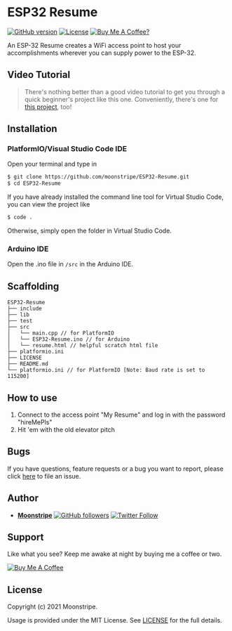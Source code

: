 # ESP32 Resume

[![GitHub version](https://img.shields.io/badge/version-v1.0.0-blue.svg)](https://github.com/moonstripe/ESP32-Resume)
[![License](https://img.shields.io/github/license/moonstripe/ESP32-resume.svg)](https://github.com/moonstripe/ESP32-Resume/blob/main/LICENSE)
[![Buy Me A Coffee?](https://img.shields.io/badge/kopje-koffie-brown)](https://www.buymeacoffee.com/moonstripe)

An ESP-32 Resume creates a WiFi access point to host your accomplishments wherever you can supply power to the ESP-32.

## Video Tutorial

> There's nothing better than a good video tutorial to get you through a quick beginner's project like this one. Conveniently, there's one for [this project](https://github.com/Yilber/readme-boilerplate/issues), too!

## Installation

### PlatformIO/Visual Studio Code IDE

Open your terminal and type in

```sh
$ git clone https://github.com/moonstripe/ESP32-Resume.git
$ cd ESP32-Resume
```

If you have already installed the command line tool for Virtual Studio Code, you can view the project like

```sh
$ code .
```

Otherwise, simply open the folder in Virtual Studio Code.

### Arduino IDE

Open the .ino file in ```/src``` in the Arduino IDE.




## Scaffolding

```text
ESP32-Resume
├── include
├── lib
├── test
├── src
│   └── main.cpp // for PlatformIO
│   └── ESP32-Resume.ino // for Arduino
│   └── resume.html // helpful scratch html file
├── platformio.ini
├── LICENSE
├── README.md
└── platformio.ini // for PlatformIO [Note: Baud rate is set to 115200]
```

## How to use

  1. Connect to the access point "My Resume" and log in with the password "hireMePls"
  2. Hit 'em with the old elevator pitch

## Bugs

If you have questions, feature requests or a bug you want to report, please click [here](https://github.com/moonstripe/ESP32-Resume/issues) to file an issue.

## Author

* [**Moonstripe**](https://www.moonstripe.heroku.com/) [![GitHub followers](https://img.shields.io/github/followers/moonstripe.svg?style=social)](https://github.com/yilber) [![Twitter Follow](https://img.shields.io/twitter/follow/moonstripe_____.svg?style=social)](https://twitter.com/Yilber_M)

## Support

Like what you see? Keep me awake at night by buying me a coffee or two.

<a href="https://www.buymeacoffee.com/moonstripe" target="_blank"><img src="https://www.buymeacoffee.com/assets/img/custom_images/orange_img.png" alt="Buy Me A Coffee" style="height: auto !important;width: auto !important;"></a>

## License

Copyright (c) 2021 Moonstripe.

Usage is provided under the MIT License. See [LICENSE](https://github.com/moonstripe/ESP32-Resume/blob/main/LICENSE) for the full details.
